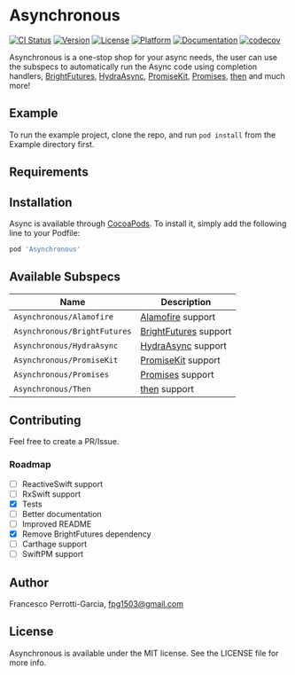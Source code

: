 # Asynchronous

[![CI Status](http://img.shields.io/travis/fpg1503/Asynchronous.svg?style=flat)](https://travis-ci.org/fpg1503/Asynchronous)
[![Version](https://img.shields.io/cocoapods/v/Asynchronous.svg?style=flat)](http://cocoapods.org/pods/Asynchronous)
[![License](https://img.shields.io/cocoapods/l/Asynchronous.svg?style=flat)](http://cocoapods.org/pods/Asynchronous)
[![Platform](https://img.shields.io/cocoapods/p/Asynchronous.svg?style=flat)](http://cocoapods.org/pods/Asynchronous)
[![Documentation](https://img.shields.io/cocoapods/metrics/doc-percent/Asynchronous.svg)](http://cocoadocs.org/docsets/Asynchronous/)
[![codecov](https://codecov.io/gh/fpg1503/Asynchronous/branch/master/graph/badge.svg?token=tYItlSv7iF)](https://codecov.io/gh/fpg1503/Asynchronous)


Asynchronous is a one-stop shop for your async needs, the user can use the subspecs to automatically run the Async code using completion handlers, [BrightFutures](https://github.com/Thomvis/BrightFutures), [HydraAsync](https://github.com/malcommac/Hydra), [PromiseKit](https://github.com/mxcl/PromiseKit), [Promises](https://github.com/khanlou/Promise), [then](https://github.com/freshOS/then) and much more!

## Example

To run the example project, clone the repo, and run `pod install` from the Example directory first.

## Requirements

## Installation

Async is available through [CocoaPods](http://cocoapods.org). To install
it, simply add the following line to your Podfile:

```ruby
pod 'Asynchronous'
```

## Available Subspecs
| Name | Description |
|-------|------------|
| `Asynchronous/Alamofire` | [Alamofire](https://github.com/Alamofire/Alamofire) support |
| `Asynchronous/BrightFutures` |  [BrightFutures](https://github.com/Thomvis/BrightFutures) support |
| `Asynchronous/HydraAsync` |  [HydraAsync](https://github.com/malcommac/Hydra) support |
| `Asynchronous/PromiseKit` | [PromiseKit](https://github.com/mxcl/PromiseKit) support |
| `Asynchronous/Promises` |  [Promises](https://github.com/khanlou/Promise) support |
| `Asynchronous/Then` |  [then](https://github.com/freshOS/then) support |

## Contributing
Feel free to create a PR/Issue.

### Roadmap
- [ ] ReactiveSwift support
- [ ] RxSwift support
- [x] Tests
- [ ] Better documentation
- [ ] Improved README
- [x] Remove BrightFutures dependency
- [ ] Carthage support
- [ ] SwiftPM support

## Author

Francesco Perrotti-Garcia, fpg1503@gmail.com

## License

Asynchronous is available under the MIT license. See the LICENSE file for more info.
